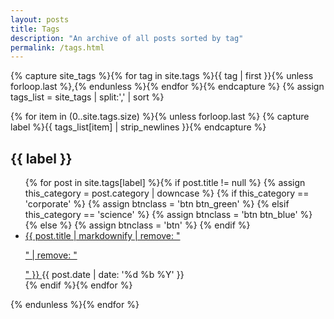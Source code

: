 ```yaml
---
layout: posts
title: Tags
description: "An archive of all posts sorted by tag"
permalink: /tags.html
---
```


{% capture site_tags %}{% for tag in site.tags %}{{ tag | first }}{% unless forloop.last %},{% endunless %}{% endfor %}{% endcapture %}
{% assign tags_list = site_tags | split:',' | sort %}

{% for item in (0..site.tags.size) %}{% unless forloop.last %}
{% capture label %}{{ tags_list[item] | strip_newlines }}{% endcapture %}
<h2 id="{{ label }}" class="tag-heading">
  <i class="fa fa-tag" aria-hidden="true"></i>
  {{ label }}
</h2>
<ul class="posts-list-tight">
  {% for post in site.tags[label] %}{% if post.title != null %}
  {% assign this_category = post.category | downcase %}
  {% if this_category == 'corporate' %}
    {% assign btnclass = 'btn btn_green' %}
  {% elsif this_category == 'science' %}
    {% assign btnclass = 'btn btn_blue' %}
  {% else %}
    {% assign btnclass = 'btn' %}
  {% endif %}
  <li>
    <a href="{{ site.url }}{{ post.url }}" class="{{ btnclass }}" title="{{ post.title }}">
      {{ post.title | markdownify | remove: "<p>" | remove: "</p>" }}
    </a>
    <span class="date">{{ post.date | date: '%d %b %Y' }}</span>
  </li>
  {% endif %}{% endfor %}
</ul>
{% endunless %}{% endfor %}
